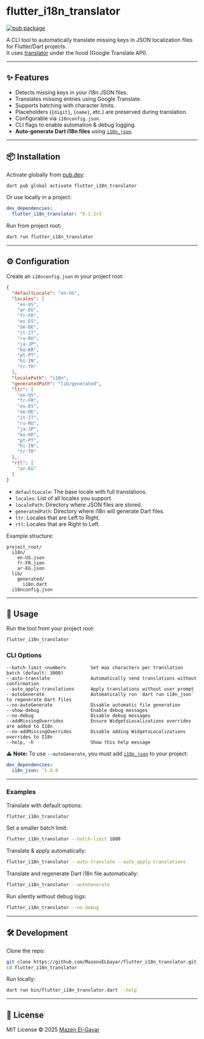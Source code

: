 # flutter_i18n_translator

[![pub package](https://img.shields.io/pub/v/flutter_i18n_translator.svg)](https://pub.dev/packages/flutter_i18n_translator)

A CLI tool to automatically translate missing keys in JSON localization files for Flutter/Dart
projects.  
It uses [translator](https://pub.dev/packages/translator) under the hood (Google Translate API).

---

## ✨ Features

- Detects missing keys in your i18n JSON files.
- Translates missing entries using Google Translate.
- Supports batching with character limits.
- Placeholders (`{digit}`, `{name}`, etc.) are preserved during translation.
- Configurable via `i18nconfig.json`.
- CLI flags to enable automation & debug logging.
- **Auto-generate Dart i18n files** using [`i18n_json`](https://pub.dev/packages/i18n_json).

---

## 📦 Installation

Activate globally from [pub.dev](https://pub.dev/packages/flutter_i18n_translator):

```bash
dart pub global activate flutter_i18n_translator
````

Or use locally in a project:

```yaml
dev_dependencies:
  flutter_i18n_translator: ^0.1.2+3
```

Run from project root:

```bash
dart run flutter_i18n_translator
```

---

## ⚙️ Configuration

Create an `i18nconfig.json` in your project root:

```json
{
  "defaultLocale": "en-US",
  "locales": [
    "en-US",
    "ar-EG",
    "fr-FR",
    "es-ES",
    "de-DE",
    "it-IT",
    "ru-RU",
    "ja-JP",
    "ko-KR",
    "pt-PT",
    "hi-IN",
    "tr-TR"
  ],
  "localePath": "i18n",
  "generatedPath": "lib/generated",
  "ltr": [
    "en-US",
    "fr-FR",
    "es-ES",
    "de-DE",
    "it-IT",
    "ru-RU",
    "ja-JP",
    "ko-KR",
    "pt-PT",
    "hi-IN",
    "tr-TR"
  ],
  "rtl": [
    "ar-EG"
  ]
}

```

* `defaultLocale`: The base locale with full translations.
* `locales`: List of all locales you support.
* `localePath`: Directory where JSON files are stored.
* `generatedPath`: Directory where i18n will generate Dart files.
* `ltr`: Locales that are Left to Right.
* `rtl`: Locales that are Right to Left.

Example structure:

```
project_root/
  i18n/
    en-US.json
    fr-FR.json
    ar-EG.json
  lib/
    generated/
      i18n.dart
  i18nconfig.json
```

---

## 🚀 Usage

Run the tool from your project root:

```bash
flutter_i18n_translator
```

### CLI Options

```
--batch-limit <number>         Set max characters per translation batch (default: 3000)
--auto-translate               Automatically send translations without confirmation
--auto_apply-translations      Apply translations without user prompt
--autoGenerate                 Automatically run `dart run i18n_json` to regenerate Dart files
--no-autoGenerate              Disable automatic file generation
--show-debug                   Enable debug messages
--no-debug                     Disable debug messages
--addMissingOverrides          Ensure WidgetsLocalizations overrides are added to I18n
--no-addMissingOverrides       Disable adding WidgetsLocalizations overrides to I18n
--help, -h                     Show this help message
```

⚠️ **Note:** To use `--autoGenerate`, you must add [`i18n_json`](https://pub.dev/packages/i18n_json)
to your project:

```yaml
dev_dependencies:
  i18n_json: ^1.0.0
```

---

### Examples

Translate with default options:

```bash
flutter_i18n_translator
```

Set a smaller batch limit:

```bash
flutter_i18n_translator --batch-limit 1000
```

Translate & apply automatically:

```bash
flutter_i18n_translator --auto-translate --auto_apply-translations
```

Translate and regenerate Dart i18n file automatically:

```bash
flutter_i18n_translator --autoGenerate
```

Run silently without debug logs:

```bash
flutter_i18n_translator --no-debug
```

---

## 🛠 Development

Clone the repo:

```bash
git clone https://github.com/MazenxELGayar/flutter_i18n_translator.git
cd flutter_i18n_translator
```

Run locally:

```bash
dart run bin/flutter_i18n_translator.dart --help
```

---

## 📄 License

MIT License © 2025 [Mazen El-Gayar](https://github.com/MazenxELGayar)